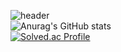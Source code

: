 ![header](https://capsule-render.vercel.app/api?type=slice&color=auto&height=250&section=header&text=Hello&fontSize=60&fontAlign=80)<br>
![Anurag's GitHub stats](https://github-readme-stats.vercel.app/api?username=csj1430&show_icons=true&theme=dracula)<br>
[![Solved.ac Profile](http://mazassumnida.wtf/api/generate_badge?boj=csj1430)](https://solved.ac/csj1430)

